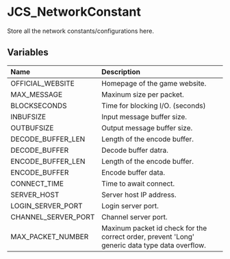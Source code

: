 # JCS_NetworkConstant

Store all the network constants/configurations here.

## Variables

| Name                | Description                                                                                    |
|:--------------------|:-----------------------------------------------------------------------------------------------|
| OFFICIAL_WEBSITE    | Homepage of the game website.                                                                  |
| MAX_MESSAGE         | Maxinum size per packet.                                                                       |
| BLOCKSECONDS        | Time for blocking I/O. (seconds)                                                               |
| INBUFSIZE           | Input message buffer size.                                                                     |
| OUTBUFSIZE          | Output message buffer size.                                                                    |
| DECODE_BUFFER_LEN   | Length of the encode buffer.                                                                   |
| DECODE_BUFFER       | Decode buffer datra.                                                                           |
| ENCODE_BUFFER_LEN   | Length of the encode buffer.                                                                   |
| ENCODE_BUFFER       | Encode buffer data.                                                                            |
| CONNECT_TIME        | Time to await connect.                                                                         |
| SERVER_HOST         | Server host IP address.                                                                        |
| LOGIN_SERVER_PORT   | Login server port.                                                                             |
| CHANNEL_SERVER_PORT | Channel server port.                                                                           |
| MAX_PACKET_NUMBER   | Maxinum packet id check for the correct order, prevent 'Long' generic data type data overflow. |
